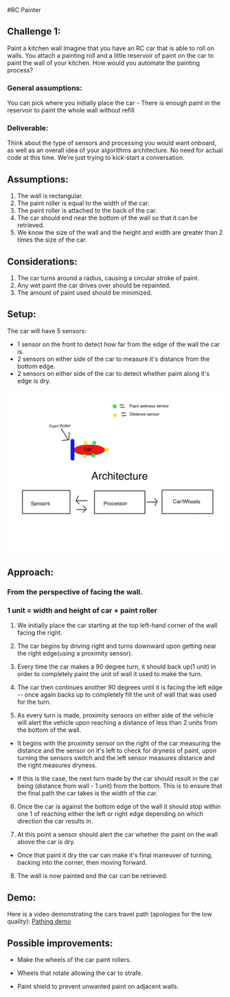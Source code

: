 #RC Painter

## Challenge 1:

Paint a kitchen wall Imagine that you have an RC car that is able to roll on walls.
You attach a painting roll and a little reservoir of paint on the car to paint the wall of your kitchen. How would you automate the painting process?

### General assumptions:

You can pick where you initially place the car - There is enough paint in the reservoir to paint the whole wall without refill

### Deliverable:

Think about the type of sensors and processing you would want onboard, as well as an overall idea of your algorithms architecture. No need for actual code at this time. We’re just trying to kick-start a conversation.

## Assumptions:

1. The wall is rectangular.
2. The paint roller is equal to the width of the car.
3. The paint roller is attached to the back of the car.
4. The car should end near the bottom of the wall so that it can be retrieved.
5. We know the size of the wall and the height and width are greater than 2 times the size of the car.

## Considerations:

1. The car turns around a radius, causing a circular stroke of paint.
2. Any wet paint the car drives over should be repainted.
3. The amount of paint used should be minimized.

## Setup:

The car will have 5 sensors:
* 1 sensor on the front to detect how far from the edge of the wall the car is.
* 2 sensors on either side of the car to measure it's distance from the bottom edge.
* 2 sensors on either side of the car to detect whether paint along it's edge is dry.

![setup sketch](images/setup.jpg)

## Approach:

### From the perspective of facing the wall.
### 1 unit = width and height of car + paint roller

1. We initially place the car starting at the top left-hand corner of the wall facing the right.

2. The car begins by driving right and turns downward upon getting near the right edge(using a proximity sensor).

3. Every time the car makes a 90 degree turn, it should back up(1 unit) in order to completely paint the unit of wall it used to make the turn.

4. The car then continues another 90 degrees until it is facing the left edge -- once again backs up to completely fill the unit of wall that was used for the turn.

5. As every turn is made, proximity sensors on either side of the vehicle will alert the vehicle upon reaching a distance of less than 2 units from the bottom of the wall.

  * It begins with the proximity sensor on the right of the car measuring the distance and the sensor on it's left to check for dryness of paint, upon turning the sensors switch and the left sensor measures distance and the right measures dryness.

  * If this is the case, the next turn made by the car should result in the car being (distance from wall - 1 unit) from the bottom. This is to ensure that the final path the car takes is the width of the car.

6. Once the car is against the bottom edge of the wall it should stop within one 1 of reaching either the left or right edge depending on which direction the car results in.

7. At this point a sensor should alert the car whether the paint on the wall above the car is dry.

  * Once that paint it dry the car can make it's final maneuver of turning, backing into the corner, then moving forward.

8. The wall is now painted and the car can be retrieved.

## Demo:
Here is a video demonstrating the cars travel path (apologies for the low quality): [Pathing demo](https://www.youtube.com/watch?v=VKIs81gYPeo)

## Possible improvements:

* Make the wheels of the car paint rollers.

* Wheels that rotate allowing the car to strafe.

* Paint shield to prevent unwanted paint on adjacent walls.
